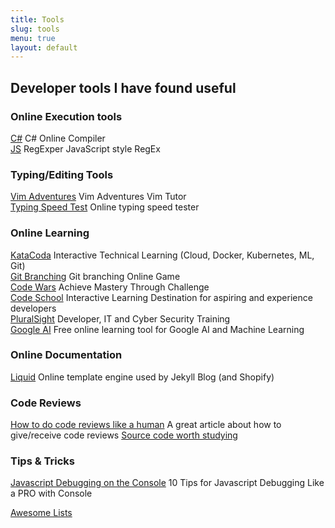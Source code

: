 ```yaml
---
title: Tools
slug: tools
menu: true
layout: default
---
```


## Developer tools I have found useful

### Online Execution tools
[C#](https://dotnetfiddle.net/) C# Online Compiler<br>
[JS](https://regexper.com/) RegExper JavaScript style RegEx  <br>

### Typing/Editing Tools
[Vim Adventures](https://vim-adventures.com/) Vim Adventures Vim Tutor  <br>
[Typing Speed Test](https://typing-speed-test.aoeu.eu/) Online typing speed tester<br>

### Online Learning
[KataCoda](https://katacoda.com/) Interactive Technical Learning (Cloud, Docker, Kubernetes, ML, Git)  
[Git Branching](https://learngitbranching.js.org/) Git branching Online Game  
[Code Wars](https://www.codewars.com/) Achieve Mastery Through Challenge  
[Code School](https://www.codeschool.com/) Interactive Learning Destination for aspiring and experience developers  
[PluralSight](https://www.pluralsight.com/) Developer, IT and Cyber Security Training  
[Google AI](https://ai.google/education#?modal_active=none) Free online learning tool for Google AI and Machine Learning

### Online Documentation
[Liquid](https://shopify.github.io/liquid) Online template engine used by Jekyll Blog (and Shopify)  

### Code Reviews
[How to do code reviews like a human](https://mtlynch.io/human-code-reviews-1/) A great article about how to give/receive code reviews
[Source code worth studying](https://medium.com/@012parth/what-source-code-is-worth-studying-8755f88f8de5)

### Tips & Tricks
[Javascript Debugging on the Console](https://medium.com/appsflyer/10-tips-for-javascript-debugging-like-a-pro-with-console-7140027eb5f6)  10 Tips for Javascript Debugging Like a PRO with Console

[Awesome Lists](https://github.com/search?q=topic%3Aawesome&type=Repositories)
